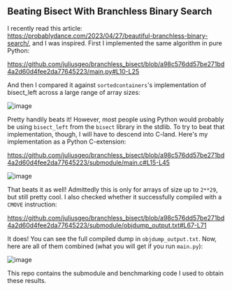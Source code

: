 ## Beating Bisect With Branchless Binary Search

I recently read this article: https://probablydance.com/2023/04/27/beautiful-branchless-binary-search/, and I was inspired.
First I implemented the same algorithm in pure Python:

https://github.com/juliusgeo/branchless_bisect/blob/a98c576dd57be271bd4a2d60d4fee2da77645223/main.py#L10-L25

And then I compared it against `sortedcontainers`'s implementation of bisect_left across a large range of array sizes:

![image](https://user-images.githubusercontent.com/2801178/235347234-e6dc9e41-5a87-471f-b1c2-445699d651cd.png "Figure 1")

Pretty handily beats it! However, most people using Python would probably be using `bisect_left` from the `bisect` library in the stdlib.
To try to beat that implementation, though, I will have to descend into C-land. Here's my implementation as a Python C-extension:

https://github.com/juliusgeo/branchless_bisect/blob/a98c576dd57be271bd4a2d60d4fee2da77645223/submodule/main.c#L15-L45

![image](https://user-images.githubusercontent.com/2801178/235353568-fa0ed3d0-9b8d-47bc-980c-339fb3bd42c9.png "Figure 2")

That beats it as well! Admittedly this is only for arrays of size up to `2**29`, but still pretty cool.
I also checked whether it successfully compiled with a `CMOVE` instruction:

https://github.com/juliusgeo/branchless_bisect/blob/a98c576dd57be271bd4a2d60d4fee2da77645223/submodule/objdump_output.txt#L67-L71

It does! You can see the full compiled dump in `objdump_output.txt`.
Now, here are all of them combined (what you will get if you run `main.py`):

![image](https://user-images.githubusercontent.com/2801178/235348480-d843b4ed-23b9-4d17-b055-1d65ea45f5a7.png "Figure 3")

This repo contains the submodule and benchmarking code I used to obtain these results.
